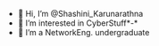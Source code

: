 - 👋 Hi, I’m @Shashini_Karunarathna
- 👀 I’m interested in CyberStuff*-*
- 🌱 I’m a NetworkEng. undergraduate
<!---
mysteryCatto/mysteryCatto is a ✨ special ✨ repository because its `README.md` (this file) appears on your GitHub profile.
You can click the Preview link to take a look at your changes.
--->
